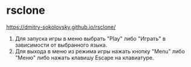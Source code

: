 # rsclone
https://dmitry-sokolovsky.github.io/rsclone/
1. Для запуска игры в меню выбрать "Play" либо "Играть" в зависимости от выбранного языка. 
2. Для выхода в меню из режима игры нажать кнопку "Menu" либо "Меню" либо нажать клавишу Escape на клавиатуре.
